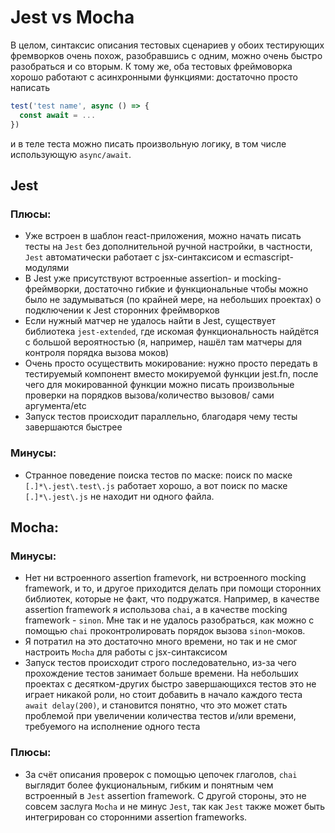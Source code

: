 # Jest vs Mocha

В целом, синтаксис описания тестовых сценариев у обоих тестирующих фремворков очень похож, разобравшись с одним, можно очень быстро разобраться и со вторым. К тому же, оба тестовых фреймоворка хорошо работают с асинхронными функциями: достаточно просто написать 

```js
test('test name', async () => {
  const await = ...
})
```

и в теле теста можно писать произвольную логику, в том числе использующую `async/await`.

## Jest

### Плюсы:
* Уже встроен в шаблон react-приложения, можно начать писать тесты на `Jest` без дополнительной ручной настройки, в частности, `Jest` автоматически работает с 
jsx-синтаксисом и ecmascript-модулями
* В Jest уже присутствуют встроенные assertion- и mocking- фреймворки, достаточно гибкие и функциональные чтобы можно было не задумываться (по крайней мере,
на небольших проектах) о подключении к Jest сторонних фреймворков
* Если нужный матчер не удалось найти в Jest, существует библиотека `jest-extended`, где искомая функциональность найдётся с большой вероятностью 
(я, например, нашёл там матчеры для контроля порядка вызова моков)
* Очень просто осуществить мокирование: нужно просто передать в тестируемый компонент вместо мокируемой функции jest.fn, 
после чего для мокированной функции можно писать произвольные проверки на порядков вызова/количество вызовов/ сами аргумента/etc
* Запуск тестов происходит параллельно, благодаря чему тесты завершаются быстрее

### Минусы:
* Странное поведение поиска тестов по маске: поиск по маске `[.]*\.jest\.test\.js` работает хорошо, а вот поиск по маске `[.]*\.jest\.js` 
не находит ни одного файла.

## Mocha:

### Минусы:
* Нет ни встроенного assertion framevork, ни встроенного mocking framework, и то, и другое приходится делать при помощи сторонних библиотек, которые не факт, 
что подружатся. Например, в качестве assertion framework я использова `chai`, а в качестве mocking framework - `sinon`. Мне так и не удалось разобраться, как
можно с помощью `chai` проконтролировать порядок вызова `sinon`-моков.
* Я потратил на это достаточно много времени, но так и не смог настроить `Mocha` для работы с jsx-синтаксисом
* Запуск тестов происходит строго последовательно, из-за чего прохождение тестов занимает больше времени. На небольших проектах с десятком-других быстро завершающихся тестов это не играет никакой роли, но стоит добавить в начало каждого теста `await delay(200)`, и становится понятно, что это может стать проблемой при увеличении количества тестов и/или времени, требуемого на исполнение одного теста 

### Плюсы:
* За счёт описания проверок с помощью цепочек глаголов, `chai` выглядит более фукциональным, гибким и понятным чем встроенный в `Jest` assertion framework.
С другой стороны, это не совсем заслуга `Mocha` и не минус `Jest`, так как `Jest` также может быть интегрирован со сторонними assertion frameworks.

